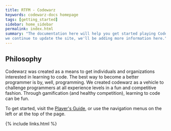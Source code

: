 ```yaml
---
title: RTFM - Codewarz
keywords: codewarz-docs homepage
tags: [getting_started]
sidebar: home_sidebar
permalink: index.html
summary: "The documentation here will help you get started playing Codewarz. As
we continue to update the site, we'll be adding more information here."
---
```


## Philosophy

Codewarz was created as a means to get individuals and organizations interested in learning to code. The best way to become a better programmer is by, well, programming. We created codewarz as a vehicle to challenge programmers at all experience levels in a fun and competitive fashion. Through gamification (and healthy competition), learning to code can be fun.

To get started, visit the [Player's Guide]("/cwn_landing_page.html"), or use the
navigation menus on the left or at the top of the page.

{% include links.html %}
